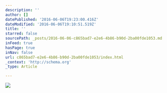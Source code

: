 ```yaml
---
description: ''
author: []
datePublished: '2016-06-06T19:23:00.416Z'
dateModified: '2016-06-06T19:10:51.519Z'
title: ''
starred: false
sourcePath: _posts/2016-06-06-c865bad7-e2e6-4b86-b90d-2ba00fde1053.md
inFeed: true
hasPage: true
inNav: false
url: c865bad7-e2e6-4b86-b90d-2ba00fde1053/index.html
_context: 'http://schema.org'
_type: Article

---
```

![](https://the-grid-user-content.s3-us-west-2.amazonaws.com/2c3be7d7-cebc-4231-b7e4-3b606c9bb5ed.jpg)